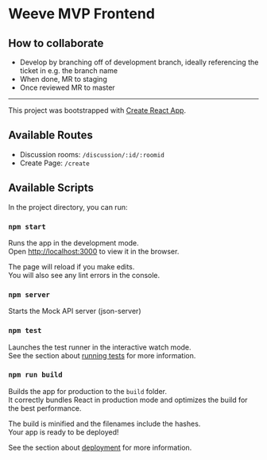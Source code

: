 # Weeve MVP Frontend

## How to collaborate
* Develop by branching off of development branch, ideally referencing the ticket in e.g. the branch name
* When done, MR to staging
* Once reviewed MR to master

---

This project was bootstrapped with [Create React App](https://github.com/facebook/create-react-app).

## Available Routes

* Discussion rooms: `/discussion/:id/:roomid`
* Create Page: `/create`

## Available Scripts

In the project directory, you can run:

### `npm start`

Runs the app in the development mode.<br />
Open [http://localhost:3000](http://localhost:3000) to view it in the browser.

The page will reload if you make edits.<br />
You will also see any lint errors in the console.

### `npm server`

Starts the Mock API server (json-server)

### `npm test`

Launches the test runner in the interactive watch mode.<br />
See the section about [running tests](https://facebook.github.io/create-react-app/docs/running-tests) for more information.

### `npm run build`

Builds the app for production to the `build` folder.<br />
It correctly bundles React in production mode and optimizes the build for the best performance.

The build is minified and the filenames include the hashes.<br />
Your app is ready to be deployed!

See the section about [deployment](https://facebook.github.io/create-react-app/docs/deployment) for more information.
